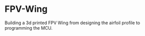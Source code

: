 # FPV-Wing
Building a 3d printed FPV Wing from designing the airfoil profile to programming the MCU.
